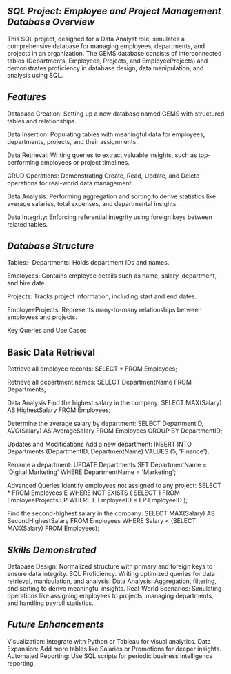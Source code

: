 *SQL Project: Employee and Project Management Database Overview*
------------------------------------------------------------------
This SQL project, designed for a Data Analyst role, simulates a comprehensive database for managing employees, departments, and projects in an organization. 
The GEMS database consists of interconnected tables (Departments, Employees, Projects, and EmployeeProjects) and demonstrates proficiency in database design, 
data manipulation, and analysis using SQL.

*Features*
------------
Database Creation: Setting up a new database named GEMS with structured tables and relationships.

Data Insertion: Populating tables with meaningful data for employees, departments, projects, and their assignments.

Data Retrieval: Writing queries to extract valuable insights, such as top-performing employees or project timelines.

CRUD Operations: Demonstrating Create, Read, Update, and Delete operations for real-world data management.

Data Analysis: Performing aggregation and sorting to derive statistics like average salaries, total expenses, and departmental insights.

Data Integrity: Enforcing referential integrity using foreign keys between related tables.

*Database Structure*
----------------------
Tables:-
Departments: Holds department IDs and names.

Employees: Contains employee details such as name, salary, department, and hire date.

Projects: Tracks project information, including start and end dates.

EmployeeProjects: Represents many-to-many relationships between employees and projects.

Key Queries and Use Cases


Basic Data Retrieval
---------------------
Retrieve all employee records:
SELECT * FROM Employees;

Retrieve all department names:
SELECT DepartmentName FROM Departments;

Data Analysis
Find the highest salary in the company:
SELECT MAX(Salary) AS HighestSalary FROM Employees;


Determine the average salary by department:
SELECT DepartmentID, AVG(Salary) AS AverageSalary 
FROM Employees 
GROUP BY DepartmentID;


Updates and Modifications
Add a new department:
INSERT INTO Departments (DepartmentID, DepartmentName) VALUES (5, 'Finance');


Rename a department:
UPDATE Departments 
SET DepartmentName = 'Digital Marketing' 
WHERE DepartmentName = 'Marketing';


Advanced Queries
Identify employees not assigned to any project:
SELECT * 
FROM Employees E
WHERE NOT EXISTS (
    SELECT 1 
    FROM EmployeeProjects EP 
    WHERE E.EmployeeID = EP.EmployeeID
);


Find the second-highest salary in the company:
SELECT MAX(Salary) AS SecondHighestSalary 
FROM Employees 
WHERE Salary < (SELECT MAX(Salary) FROM Employees);


*Skills Demonstrated*
---------------------
Database Design: Normalized structure with primary and foreign keys to ensure data integrity.
SQL Proficiency: Writing optimized queries for data retrieval, manipulation, and analysis.
Data Analysis: Aggregation, filtering, and sorting to derive meaningful insights.
Real-World Scenarios: Simulating operations like assigning employees to projects, managing departments, and handling payroll statistics.

*Future Enhancements*
---------------------
Visualization: Integrate with Python or Tableau for visual analytics.
Data Expansion: Add more tables like Salaries or Promotions for deeper insights.
Automated Reporting: Use SQL scripts for periodic business intelligence reporting.
